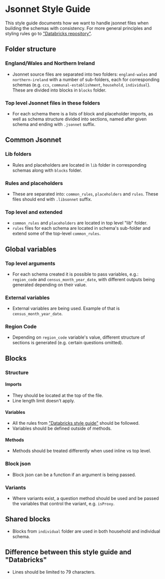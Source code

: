 # Jsonnet Style Guide
This style guide documents how we want to handle jsonnet files when building the schemas with consistency. For more general principles and styling rules go to ["Databricks repository"](https://github.com/databricks/jsonnet-style-guide#databricks-jsonnet-guide).

## Folder structure

### England/Wales and Northern Ireland

- Jsonnet source files are separated into two folders: `england-wales` and `northern-ireland` with a number of sub-folders, each for corresponding schemas (e.g. `ccs`, `communal-establishment`, `household`, `individual`). These are divided into blocks in `blocks` folder.

### Top level Jsonnet files in these folders

- For each schema there is a lists of block and placeholder imports, as well as schema structure divided into sections, named after given schema and ending with `.jsonnet` suffix.


## Common Jsonnet

### Lib folders

- Rules and placeholders are located in `lib` folder in corresponding schemas along with `blocks` folder.

### Rules and placeholders

- These are separated into: `common_rules`, `placeholders` and `rules`. These files should end with `.libsonnet` suffix.

### Top level and extended

- `common_rules` and `placeholders` are located in top level "lib" folder.
- `rules` files for each schema are located in schema's sub-folder and extend some of the top-level `common_rules`.

## Global variables

### Top level arguments

- For each schema created it is possible to pass variables, e.g.: `region_code` and `census_month_year_date`, with different outputs being generated depending on their value.

### External variables

- External variables are being used. Example of that is `census_month_year_date`.

### Region Code

- Depending on `region_code` variable's value, different structure of sections is generated (e.g. certain questions omitted).

## Blocks

### Structure

#### Imports

- They should be located at the top of the file.
- Line length limit doesn't apply.

#### Variables

- All the rules from ["Databricks style guide"](https://github.com/databricks/jsonnet-style-guide#databricks-jsonnet-guide) should be followed.
- Variables should be defined outside of methods.

#### Methods

- Methods should be treated differently when used inline vs top level.

### Block json

- Block json can be a function if an argument is being passed.

### Variants

- Where variants exist, a question method should be used and be passed the variables that control the variant, e.g. `isProxy`.

## Shared blocks

- Blocks from `individual` folder are used in both household and individual schema.

## Difference between this style guide and "Databricks"

- Lines should be limited to 79 characters.